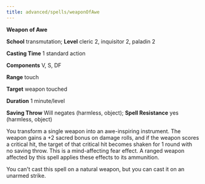 ```yaml
---
title: advanced/spells/weaponOfAwe
---
```

 **Weapon of Awe**

**School** transmutation; **Level** cleric 2, inquisitor 2, paladin 2

**Casting Time** 1 standard action

**Components** V, S, DF

**Range** touch

**Target** weapon touched

**Duration** 1 minute/level

**Saving Throw** Will negates (harmless, object); **Spell Resistance** yes (harmless, object)

You transform a single weapon into an awe-inspiring instrument. The weapon gains a +2 sacred bonus on damage rolls, and if the weapon scores a critical hit, the target of that critical hit becomes shaken for 1 round with no saving throw. This is a mind-affecting fear effect. A ranged weapon affected by this spell applies these effects to its ammunition.

You can't cast this spell on a natural weapon, but you can cast it on an unarmed strike.

